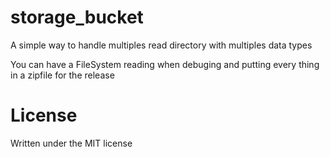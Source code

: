 # storage_bucket

A simple way to handle multiples read directory with multiples data types

You can have a FileSystem reading when debuging and putting every thing in a zipfile for the release


# License

Written under the MIT license
